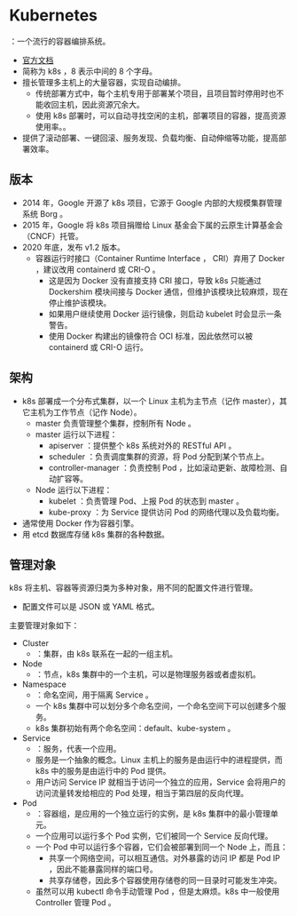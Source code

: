 # Kubernetes

：一个流行的容器编排系统。
- [官方文档](https://kubernetes.io/docs/concepts/)
- 简称为 k8s ，8 表示中间的 8 个字母。
- 擅长管理多主机上的大量容器，实现自动编排。
  - 传统部署方式中，每个主机专用于部署某个项目，且项目暂时停用时也不能收回主机，因此资源冗余大。
  - 使用 k8s 部署时，可以自动寻找空闲的主机，部署项目的容器，提高资源使用率。。
- 提供了滚动部署、一键回滚、服务发现、负载均衡、自动伸缩等功能，提高部署效率。

## 版本

- 2014 年，Google 开源了 k8s 项目，它源于 Google 内部的大规模集群管理系统 Borg 。
- 2015 年，Google 将 k8s 项目捐赠给 Linux 基金会下属的云原生计算基金会（CNCF）托管。
- 2020 年底，发布 v1.2 版本。
  - 容器运行时接口（Container Runtime Interface ， CRI）弃用了 Docker ，建议改用 containerd 或 CRI-O 。
    - 这是因为 Docker 没有直接支持 CRI 接口，导致 k8s 只能通过 Dockershim 模块间接与 Docker 通信，但维护该模块比较麻烦，现在停止维护该模块。
    - 如果用户继续使用 Docker 运行镜像，则启动 kubelet 时会显示一条警告。
    - 使用 Docker 构建出的镜像符合 OCI 标准，因此依然可以被 containerd 或 CRI-O 运行。

## 架构

- k8s 部署成一个分布式集群，以一个 Linux 主机为主节点（记作 master），其它主机为工作节点（记作 Node）。
  - master 负责管理整个集群，控制所有 Node 。
  - master 运行以下进程：
    - apiserver ：提供整个 k8s 系统对外的 RESTful API 。
    - scheduler ：负责调度集群的资源，将 Pod 分配到某个节点上。
    - controller-manager ：负责控制 Pod ，比如滚动更新、故障检测、自动扩容等。
  - Node 运行以下进程：
    - kubelet ：负责管理 Pod、上报 Pod 的状态到 master 。
    - kube-proxy ：为 Service 提供访问 Pod 的网络代理以及负载均衡。
- 通常使用 Docker 作为容器引擎。
- 用 etcd 数据库存储 k8s 集群的各种数据。

## 管理对象

k8s 将主机、容器等资源归类为多种对象，用不同的配置文件进行管理。
- 配置文件可以是 JSON 或 YAML 格式。

主要管理对象如下：
- Cluster
  - ：集群，由 k8s 联系在一起的一组主机。
- Node
  - ：节点，k8s 集群中的一个主机，可以是物理服务器或者虚拟机。
- Namespace
  - ：命名空间，用于隔离 Service 。
  - 一个 k8s 集群中可以划分多个命名空间，一个命名空间下可以创建多个服务。
  - k8s 集群初始有两个命名空间：default、kube-system 。
- Service
  - ：服务，代表一个应用。
  - 服务是一个抽象的概念。Linux 主机上的服务是由运行中的进程提供，而 k8s 中的服务是由运行中的 Pod 提供。
  - 用户访问 Service IP 就相当于访问一个独立的应用，Service 会将用户的访问流量转发给相应的 Pod 处理，相当于第四层的反向代理。
- Pod
  - ：容器组，是应用的一个独立运行的实例，是 k8s 集群中的最小管理单元。
  - 一个应用可以运行多个 Pod 实例，它们被同一个 Service 反向代理。
  - 一个 Pod 中可以运行多个容器，它们会被部署到同一个 Node 上，而且：
    - 共享一个网络空间，可以相互通信。对外暴露的访问 IP 都是 Pod IP ，因此不能暴露同样的端口号。
    - 共享存储卷，因此多个容器使用存储卷的同一目录时可能发生冲突。
  - 虽然可以用 kubectl 命令手动管理 Pod ，但是太麻烦。k8s 中一般使用 Controller 管理 Pod 。
